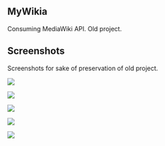 ## MyWikia

Consuming MediaWiki API. Old project.

## Screenshots

Screenshots for sake of preservation of old project.

![](1.PNG)

![](2.PNG)

![](3.PNG)

![](4.PNG)

![](5.PNG)
